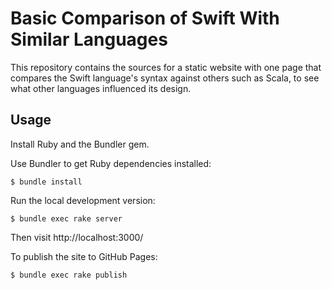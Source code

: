 # Basic Comparison of Swift With Similar Languages

This repository contains the sources for a static website with one page that
compares the Swift language's syntax against others such as Scala, to
see what other languages influenced its design.

## Usage

Install Ruby and the Bundler gem.

Use Bundler to get Ruby dependencies installed:

```
$ bundle install
```

Run the local development version:

```
$ bundle exec rake server
```

Then visit http://localhost:3000/

To publish the site to GitHub Pages:

```
$ bundle exec rake publish
```
